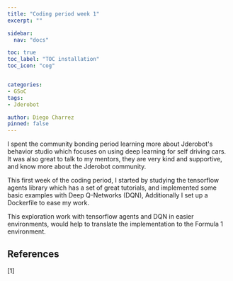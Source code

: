 ```yaml
---
title: "Coding period week 1"
excerpt: ""

sidebar:
  nav: "docs"

toc: true
toc_label: "TOC installation"
toc_icon: "cog"


categories:
- GSoC
tags:
- Jderobot

author: Diego Charrez
pinned: false
---
```


I spent the community bonding period learning more about Jderobot's behavior studio which focuses on using deep learning for self driving cars. It was also great to talk to my mentors, they are very kind and supportive, and know more about the Jderobot community.

This first week of the coding period, I started by studying the tensorflow agents library which has a set of great tutorials, and implemented some basic examples with Deep Q-Networks (DQN), Additionally I set up a Dockerfile to ease my work.

This exploration work with tensorflow agents and DQN in easier environments, would help to translate the implementation to the Formula 1 environment.

## References


[1]